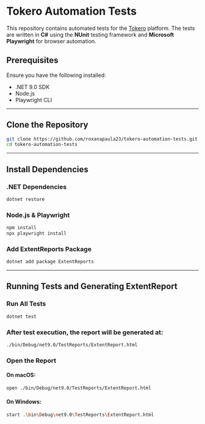 # Tokero Automation Tests

This repository contains automated tests for the [Tokero](https://tokero.dev/en/) platform. The tests are written in **C#** using the **NUnit** testing framework and **Microsoft Playwright** for browser automation.

## Prerequisites

Ensure you have the following installed:

- .NET 9.0 SDK
- Node.js
- Playwright CLI

---

## Clone the Repository

```bash
git clone https://github.com/roxanapaula23/tokero-automation-tests.git
cd tokero-automation-tests
```

---

## Install Dependencies

### .NET Dependencies
```bash
dotnet restore
```

### Node.js & Playwright
```bash
npm install
npx playwright install
```

### Add ExtentReports Package
```bash
dotnet add package ExtentReports
```

---

## Running Tests and Generating ExtentReport

### Run All Tests
```bash
dotnet test 
```

### After test execution, the report will be generated at:
```bash
./bin/Debug/net9.0/TestReports/ExtentReport.html
```

### Open the Report

#### On macOS:
```bash
open ./bin/Debug/net9.0/TestReports/ExtentReport.html
```

#### On Windows:
```bash
start .\bin\Debug\net9.0\TestReports\ExtentReport.html
```